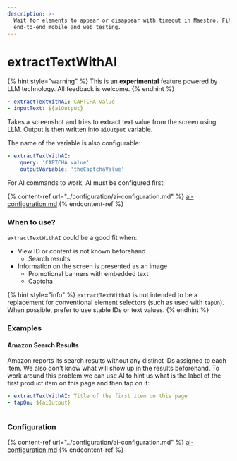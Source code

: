 ```yaml
---
description: >-
  Wait for elements to appear or disappear with timeout in Maestro. Fits
  end-to-end mobile and web testing.
---
```


# extractTextWithAI

{% hint style="warning" %}
This is an **experimental** feature powered by LLM technology. All feedback is welcome.
{% endhint %}

```yaml
- extractTextWithAI: CAPTCHA value
- inputText: ${aiOutput}
```

Takes a screenshot and tries to extract text value from the screen using LLM. Output is then written into `aiOutput` variable.

The name of the variable is also configurable:

```yaml
- extractTextWithAI:
    query: 'CAPTCHA value'
    outputVariable: 'theCaptchaValue'
```

For AI commands to work, AI must be configured first:

{% content-ref url="../configuration/ai-configuration.md" %}
[ai-configuration.md](../configuration/ai-configuration.md)
{% endcontent-ref %}

### When to use?

`extractTextWithAI` could be a good fit when:

* View ID or content is not known beforehand
  * Search results
* Information on the screen is presented as an image
  * Promotional banners with embedded text
  * Captcha

{% hint style="info" %}
`extractTextWithAI` is not intended to be a replacement for conventional element selectors (such as used with `tapOn`). When possible, prefer to use stable IDs or text values.
{% endhint %}

### Examples

#### Amazon Search Results

Amazon reports its search results without any distinct IDs assigned to each item. We also don't know what will show up in the results beforehand. To work around this problem we can use AI to hint us what is the label of the first product item on this page and then tap on it:

```yaml
- extractTextWithAI: Title of the first item on this page
- tapOn: ${aiOutput}
```

<figure><img src="../../.gitbook/assets/image (4) (1).png" alt=""><figcaption></figcaption></figure>

### Configuration

{% content-ref url="../configuration/ai-configuration.md" %}
[ai-configuration.md](../configuration/ai-configuration.md)
{% endcontent-ref %}





